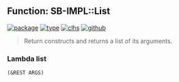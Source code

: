## Function: SB-IMPL::List
[![package](https://img.shields.io/badge/Package-SB--IMPL-5f9ea0.svg?style=social&colorA=999999)](../) [![type](https://img.shields.io/badge/Type-Function-5f9ea0.svg?style=social&colorA=999999)](../#function) [![clhs](https://img.shields.io/badge/CLHS-List-5f9ea0.svg?style=social&colorA=999999)](http://www.lispworks.com/documentation/HyperSpec/Body/a_list.htm) [![github](https://img.shields.io/badge/GitHub-View_the_source-5f9ea0.svg?style=social&colorA=999999&logo=github)](https://github.com/sbcl/sbcl/blob/master/src/code/list.lisp/) 

> Return constructs and returns a list of its arguments.

### Lambda list
```
(&REST ARGS)
```
